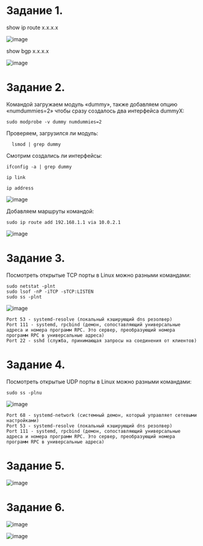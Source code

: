 Задание 1.
=====================

  show ip route x.x.x.x

![image](https://user-images.githubusercontent.com/60341565/144407123-e8ec3165-9375-4447-85c6-31cf09a7db7e.png)

  show bgp x.x.x.x

![image](https://user-images.githubusercontent.com/60341565/144407729-d22c802f-4491-43df-8183-5edc797c5da8.png)

Задание 2.
=====================

Командой загружаем модуль «dummy», также добавляем опцию «numdummies=2» чтобы сразу создалось два интерфейса dummyX:

    sudo modprobe -v dummy numdummies=2
  
Проверяем, загрузился ли модуль:

	  lsmod | grep dummy

Смотрим создались ли интерфейсы:

    ifconfig -a | grep dummy
    
    ip link
    
    ip address
    
![image](https://user-images.githubusercontent.com/60341565/144418185-6ea3bf19-83ff-4543-962b-8a4624a81263.png)

Добавляем маршруты командой:

    sudo ip route add 192.168.1.1 via 10.0.2.1

![image](https://user-images.githubusercontent.com/60341565/144421605-746debf9-64ef-4367-8e95-d01dafee4d68.png)

Задание 3.
=================

Посмотреть открытые TCP порты в Linux можно разными командами:

    sudo netstat -plnt
    sudo lsof -nP -iTCP -sTCP:LISTEN
    sudo ss -plnt
    
![image](https://user-images.githubusercontent.com/60341565/144427100-3b2792f2-94ca-43b4-912e-0b45d923b740.png)

    Port 53 - systemd-resolve (локальный кэширующий dns резолвер)
    Port 111 - systemd, rpcbind (демон, сопоставляющий универсальные адреса и номера программ RPC. Это сервер, преобразующий номера программ RPC в универсальные адреса)
    Port 22 - sshd (служба, принимающая запросы на соединения от клиентов)

Задание 4.
===================

Посмотреть открытые UDP порты в Linux можно разными командами:

    sudo ss -plnu

![image](https://user-images.githubusercontent.com/60341565/144427220-963d5c16-7dec-4fa6-9d01-0cb459b6dc3e.png)

    Port 68 - systemd-network (системный демон, который управляет сетевыми настройками)
    Port 53 - systemd-resolve (локальный кэширующий dns резолвер)
    Port 111 - systemd, rpcbind (демон, сопоставляющий универсальные адреса и номера программ RPC. Это сервер, преобразующий номера программ RPC в универсальные адреса)
    
Задание 5.
=====================

![image](https://user-images.githubusercontent.com/60341565/144557691-8919755d-0098-43f5-bdf6-2d8345e238bc.png)


Задание 6.
=====================

![image](https://user-images.githubusercontent.com/60341565/144434845-b3e942ca-ac2f-4adf-b80c-754b5aa23ebb.png)

![image](https://user-images.githubusercontent.com/60341565/144434717-f70a9a58-3dbd-40c1-af94-b821329fffe5.png)
